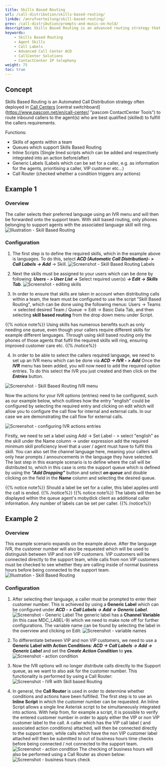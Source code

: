 ```yaml
---
title: Skills Based Routing
url: /call-distribution/skills-based-routing/
linkde: /anrufverteilung/skill-based-routing/
prev: /call-distribution/prompts-and-music-on-hold/
description: Skills Based Routing is an advanced routing strategy that routes calls to contact center agents who are best qualified (skilled) to fulfill the incoming callers requirements. Skills Based Routing also has the additional benefit of significantly simplifying Queue Management and Analysis in larger contact center Environments.
keywords:
    - Skills Based Routing
    - Agent Skills
    - Call Labels
    - Advanced Call Center ACD
    - CallCenter Solutions
    - ContactCenter IP telephony
weight: 75
toc: true
---
```



## Concept
Skills Based Routing is an Automated Call Distribution strategy often deployed in [Call Centers]() [central switchboard] (https://www.pascom.net/en/call-center/ "pascom ContactCenter Tools") to route inbound callers to the agent(s) who are best qualified (skilled) to fulfill the callers requirements.

Functions:

* Skills of agents within a team
* Queues which support Skills Based Routing
* Inline Scripts (Single lined scripts which can be added and respectively integrated into an action before/after)
* Generic Labels (Labels which can be set for a caller, e.g. as information for the agents, prioritising a caller, VIP customer etc...)
* Call Router (checked whether a condition triggers any actions)

## Example 1

### Overview

The caller selects their preferred language using an IVR menu and will then be forwarded onto the support team. With skill based routing, only phones belonging to support agents with the associated language skill will ring.
![Illustration - Skill Based Routing](../../images/skill_based_routing_example1.png "Skill Based Routing example 1")

### Configuration

1. The first step is to define the required skills, which in the example above is languages. To do this, select ***ACD (Automatic Call Distribution)- > Call Labels -> Add*** -> Skill.
![Screenshot - Skill Based Routing Labels](../../images/skill_based_routing_call_labels.png "Skill Based Routing Labels")

2. Next the skills must be assigned to your users which can be done by following: ***Users - > User List ->*** Select required user(s) ***-> Edit -> Skills Tab***.
![Screenshot - editing skills](../../images/skill_based_routing_user_skills.png "editing skills")

3. In order to ensure that skills are taken in account when distributing calls within a team, the team must be configured to use the script "Skill Based Routing", which can be done using the following menus: Users -> Teams -> selected desired Team / Queue -> Edit -> Basic Data Tab, and then selecting **skill based routing** from the drop down menu under Script.

{{% notice note%}}
Using skills has numerous benefits such as only needing one queue, even though your callers require different skills for example different languages. Through using skill based routing only the phones of those agents that fulfil the required skills will ring, ensuring improved customer care etc.
{{% /notice%}}

4. In order to be able to select the callers required language, we need to set up an IVR menu which can be done via ***ACD -> IVR - > Add***
  Once the ***IVR*** menu has been added, you will now need to add the required option entries. To do this select the IVR you just created and then click on the ***Entries*** button.

![Screenshot - Skill Based Routing IVR menu](../../images/skill_based_routing_ivr_languages.png "Skill Based Routing IVR menu")

Now the actions for your IVR options (entries) need to be configured, such as our example below, which outlines how the entry "english" could be configured by selecting the required entry and clicking on edit which will allow you to configure the call flow for internal and external calls. In our case we are demonstrating the call flow for external calls.

![Screenshot - configuring IVR actions entries](../../images/skill_based_routing_ivr_english.png "configuring IVR actions entries")

Firstly, we need to set a label using Add -> Set Label - > select "english" as the skill under the Name column -> under expression add the required minimum skill proficiency level that a user / agent must have to fulfil this skill.
You can also set the channel language here, meaning your callers will only hear prompts / announcements in the language they have selected.
The last step in this example scenario is to define where the call will be distributed to, which in this case is onto the support queue which is defined by using the ***"Add Dropping"*** button and select ***on queue*** and double clicking on the field in the **Name** column and selecting the desired queue.

{{% notice note%}}
Should a label be set for a caller, this label applies until the call is ended.
{{% /notice%}}
{{% notice note%}}
The labels will then be displayed within the queue agent's mobydick client as additional caller information. Any number of labels can be set per caller.
{{% /notice%}}


## Example 2

### Overview

This example scenario expands on the example above. After the language IVR, the customer number will also be requested which will be used to distinguish between VIP and non VIP customers. VIP customers will be connected directly to the support team, while calls from non VIP customers must be checked to see whether they are calling inside of normal business hours before being connected to the support team.
 ![Illustration - Skill Based Routing](../../images/skill_based_routing2.png "Skill Based Routing example 2")

### Configuration

1. After selecting their language, a caller must be prompted to enter their customer number. This is achieved by using a **Generic Label** which can be configured under ***ACD - > Call Labels -> Add -> Generic Label***.
![Screenshot - Generic Label](../../images/skill_based_routing_call_labels_generic.png "Generic Label")
The generic label has a **Channel Variable** (in this case MDC_LABEL-9) which we need to make note off for further configurations. The variable name can be found by selecting the label in the overview and clicking on Edit:
![Screenshot - variable names](../../images/skill_based_routing_call_label_condition.png "variable names")


2. To differentiate between VIP and non VIP customers, we need to use a **Generic Label with Action Conditions**: ***ACD -> Call Labels -> Add -> Generic Label*** and set the ***Create Action Condition*** to **yes**.
![Screenshot - action condition](../../images/skill_based_routing_call_label_VIP.png "action condition")


3. Now the IVR options will no longer distribute calls directly to the Support queue, as we want to also ask for the customer number. This functionality is performed by using a Call Router:
![Screenshot - IVR with Skill based Routing](../../images/skill_based_routing_IVR_Edit.png "IVR")


4. In general, the **Call Router** is used in order to determine whether conditions and actions have been fulfilled.
The first step is to use an **Inline Script** in which the customer number can be requested. An Inline Script allows a single line Asterisk script to be simultaneously integrated into actions.
With help from, for example a script, it is possible to verify the entered customer number in order to apply either the VIP or non VIP customer label to the call. A caller which has the VIP call label ( and associated action conditions) attached, will then be connected directly to the support team, while calls which have the non VIP customer label attached will then be submitted to out of business hours time checks before being connected / not connected to the support team.
![Screenshot - action condition](../../images/skill_based_routing_call_router_Customer_Number.png "action condition")
The checking of business hours will also be performed using a Call Router as shown below:
![Screenshot - business hours check](../../images/skill_based_routing_call_router_business_hours.png "check business hours")
